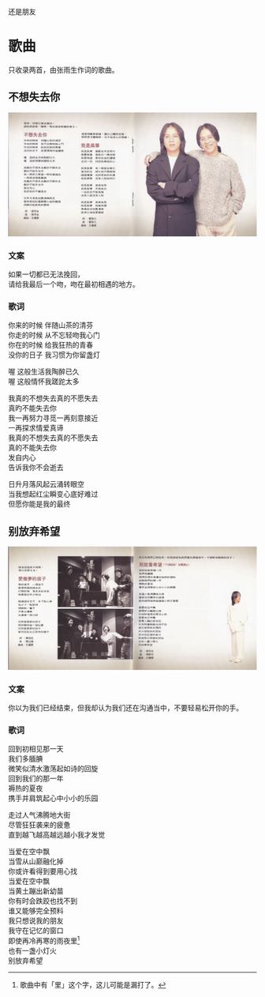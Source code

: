 还是朋友

# 歌曲

只收录两首，由张雨生作词的歌曲。

## 不想失去你

![不想失去你](../../image/%E4%B8%93%E8%BE%91/1995-03-27_%E8%BF%98%E6%98%AF%E6%9C%8B%E5%8F%8B/%E4%B8%8D%E6%83%B3%E5%A4%B1%E5%8E%BB%E4%BD%A0.jpg)

### 文案

如果一切都已无法挽回，<br>
请给我最后一个吻，吻在最初相遇的地方。

### 歌词

你来的时候 伴随山茶的清芬<br>
你走的时候 从不忘轻吻我心门<br>
你在的时候 给我狂热的青春<br>
没你的日子 我习惯为你留盏灯

喔 这般生活我陶醉已久<br>
喔 这般情怀我蹉跎太多

我真的不想失去真的不愿失去<br>
真旳不能失去你<br>
我一再努力寻觅一再刻意接近<br>
一再探求情爱真谛<br>
我真的不想失去真的不愿失去<br>
真的不能失去你<br>
发自内心<br>
告诉我你不会逝去

日升月落风起云涌转眼空<br>
当我想起红尘瞬变心底好难过<br>
但愿你能是我的最终

## 别放弃希望

![别放弃希望](../../image/%E4%B8%93%E8%BE%91/1995-03-27_%E8%BF%98%E6%98%AF%E6%9C%8B%E5%8F%8B/%E5%88%AB%E6%94%BE%E5%BC%83%E5%B8%8C%E6%9C%9B.jpg)

### 文案

你以为我们已经结束，但我却认为我们还在沟通当中，不要轻易松开你的手。

### 歌词

回到初相见那一天<br>
我们多腼腆<br>
微笑似清水激荡起如诗的回旋<br>
回到我们的那一年<br>
褥热的夏夜<br>
携手并肩筑起心中小小的乐园

走过人气沸腾地大街<br>
尽管狂狂袭来的疲惫<br>
直到越飞越高越远越小我才发觉

当爱在空中飘<br>
当雪从山巅融化掉<br>
你或许看得到要用心找<br>
当爱在空中飘<br>
当黄土蹦出新幼苗<br>
你有时会跌跤也找不到<br>
谁又能够完全预料<br>
我只想说我的朋友<br>
我守在记忆的窗口<br>
即使再冷再寒的雨夜里[^1]<br>
也有一盏小灯火<br>
别放弃希望

[^1]: 歌曲中有「里」这个字，这儿可能是漏打了。
